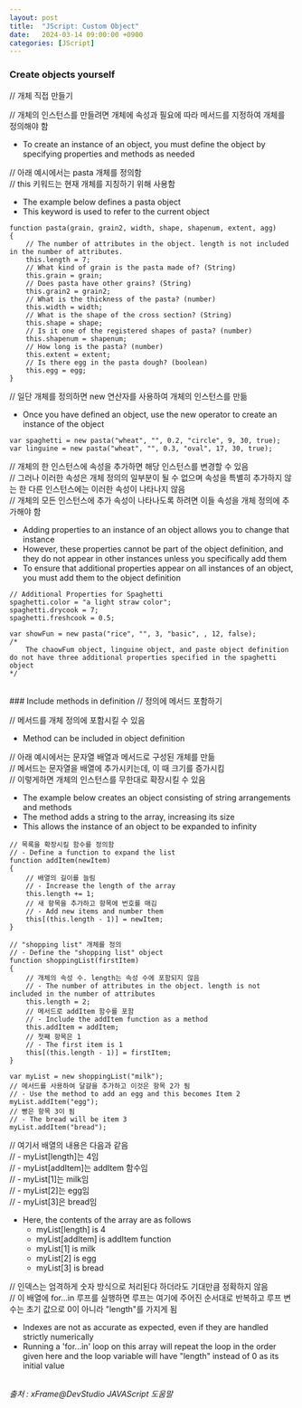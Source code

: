 ```yaml
---
layout: post
title:  "JScript: Custom Object"
date:   2024-03-14 09:00:00 +0900
categories: [JScript]
---
```


### Create objects yourself   
// 개체 직접 만들기   
   
// 개체의 인스턴스를 만들려면 개체에 속성과 필요에 따라 메서드를 지정하여 개체를 정의해야 함   
- To create an instance of an object, you must define the object by specifying properties and methods as needed   
   
// 아래 예시에서는 pasta 개체를 정의함   
// this 키워드는 현재 개체를 지칭하기 위해 사용함   
- The example below defines a pasta object   
- This keyword is used to refer to the current object   
   
```jscript
function pasta(grain, grain2, width, shape, shapenum, extent, agg)
{
    // The number of attributes in the object. length is not included in the number of attributes.
    this.length = 7;
    // What kind of grain is the pasta made of? (String)
    this.grain = grain;
    // Does pasta have other grains? (String)
    this.grain2 = grain2;
    // What is the thickness of the pasta? (number)
    this.width = width;
    // What is the shape of the cross section? (String)
    this.shape = shape;
    // Is it one of the registered shapes of pasta? (number)
    this.shapenum = shapenum;
    // How long is the pasta? (number)
    this.extent = extent;
    // Is there egg in the pasta dough? (boolean)
    this.egg = egg;
}
```
   
// 일단 개체를 정의하면 new 연산자를 사용하여 개체의 인스턴스를 만듦   
- Once you have defined an object, use the new operator to create an instance of the object   
   
```jscript
var spaghetti = new pasta("wheat", "", 0.2, "circle", 9, 30, true);
var linguine = new pasta("wheat", "", 0.3, "oval", 17, 30, true);
```
   
// 개체의 한 인스턴스에 속성을 추가하면 해당 인스턴스를 변경할 수 있음   
// 그러나 이러한 속성은 개체 정의의 일부분이 될 수 없으며 속성을 특별히 추가하지 않는 한 다른 인스턴스에는 이러한 속성이 나타나지 않음   
// 개체의 모든 인스턴스에 추가 속성이 나타나도록 하려면 이들 속성을 개체 정의에 추가해야 함   
- Adding properties to an instance of an object allows you to change that instance   
- However, these properties cannot be part of the object definition, and they do not appear in other instances unless you specifically add them   
- To ensure that additional properties appear on all instances of an object, you must add them to the object definition   
   
```jscript
// Additional Properties for Spaghetti
spaghetti.color = "a light straw color";
spaghetti.drycook = 7;
spaghetti.freshcook = 0.5;

var showFun = new pasta("rice", "", 3, "basic", , 12, false);
/*
    The chaowFum object, linguine object, and paste object definition do not have three additional properties specified in the spaghetti object
*/
```
   
<br />
### Include methods in definition   
// 정의에 메서드 포함하기   
   
// 메서드를 개체 정의에 포함시킬 수 있음   
- Method can be included in object definition   
   
// 아래 예시에서는 문자열 배열과 메서드로 구성된 개체를 만듦   
// 메서드는 문자열을 배열에 추가시키는데, 이 때 크기를 증가시킴   
// 이렇게하면 개체의 인스턴스를 무한대로 확장시킬 수 있음   
- The example below creates an object consisting of string arrangements and methods   
- The method adds a string to the array, increasing its size   
- This allows the instance of an object to be expanded to infinity   
   
```jscript
// 목록을 확장시킬 함수를 정의함
// - Define a function to expand the list
function addItem(newItem)
{
    // 배열의 길이를 늘림
    // - Increase the length of the array
    this.length += 1;
    // 새 항목을 추가하고 항목에 번호를 매김
    // - Add new items and number them
    this[(this.length - 1)] = newItem;
}

// "shopping list" 개체를 정의
// - Define the "shopping list" object
function shoppingList(firstItem)
{
    // 개체의 속성 수. length는 속성 수에 포함되지 않음
    // - The number of attributes in the object. length is not included in the number of attributes
    this.length = 2;
    // 메서드로 addItem 함수를 포함
    // - Include the addItem function as a method
    this.addItem = addItem;
    // 첫째 항목은 1
    // - The first item is 1
    this[(this.length - 1)] = firstItem;
}

var myList = new shoppingList("milk");
// 메서드를 사용하여 달걀을 추가하고 이것은 항목 2가 됨
// - Use the method to add an egg and this becomes Item 2
myList.addItem("egg");
// 빵은 항목 3이 됨
// - The bread will be item 3
myList.addItem("bread");
```
   
// 여기서 배열의 내용은 다음과 같음   
// - myList[length]는 4임   
// - myList[addItem]는 addItem 함수임   
// - myList[1]는 milk임   
// - myList[2]는 egg임   
// - myList[3]은 bread임   
- Here, the contents of the array are as follows   
  - myList[length] is 4   
  - myList[addItem] is addItem function   
  - myList[1] is milk   
  - myList[2] is egg   
  - myList[3] is bread   
   
// 인덱스는 엄격하게 숫자 방식으로 처리된다 하더라도 기대만큼 정확하지 않음   
// 이 배열에 for...in 루프를 실행하면 루프는 여기에 주어진 순서대로 반복하고 루프 변수는 초기 값으로 0이 아니라 "length"를 가지게 됨   
- Indexes are not as accurate as expected, even if they are handled strictly numerically   
- Running a 'for...in' loop on this array will repeat the loop in the order given here and the loop variable will have "length" instead of 0 as its initial value   
   
<br />
<cite>출처 : xFrame@DevStudio JAVAScript 도움말</cite>
